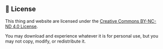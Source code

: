 ## 📄 License

This thing and website are licensed under the 
[Creative Commons BY-NC-ND 4.0 License](https://creativecommons.org/licenses/by-nc-nd/4.0/).

You may download and experience whatever it is for personal use, but you may not copy, modify, or redistribute it.

